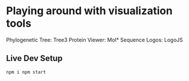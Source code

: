 # Playing around with visualization tools
Phylogenetic Tree: Tree3
Protein Viewer: Mol*
Sequence Logos: LogoJS

## Live Dev Setup
`
npm i
npm start
`